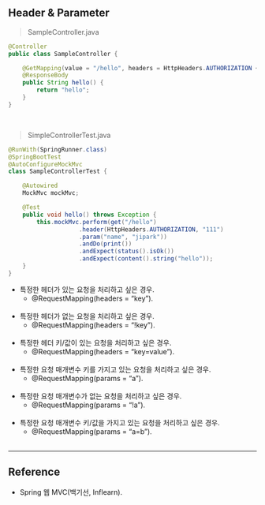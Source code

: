 Header & Parameter
------------------

> SampleController.java

```java
@Controller
public class SampleController {

    @GetMapping(value = "/hello", headers = HttpHeaders.AUTHORIZATION + "=" + "111", params = "name=jipark")
    @ResponseBody
    public String hello() {
        return "hello";
    }
}
```

<br>

> SimpleControllerTest.java

```java
@RunWith(SpringRunner.class)
@SpringBootTest
@AutoConfigureMockMvc
class SampleControllerTest {

    @Autowired
    MockMvc mockMvc;

    @Test
    public void hello() throws Exception {
        this.mockMvc.perform(get("/hello")
                    .header(HttpHeaders.AUTHORIZATION, "111")
                    .param("name", "jipark"))
                    .andDo(print())
                    .andExpect(status().isOk())
                    .andExpect(content().string("hello"));
    }
}
```

-	특정한 헤더가 있는 요청을 처리하고 싶은 경우.
	-	@RequestMapping(headers = “key”).<br><br>
-	특정한 헤더가 없는 요청을 처리하고 싶은 경우.
	-	@RequestMapping(headers = “!key”).<br><br>
-	특정한 헤더 키/값이 있는 요청을 처리하고 싶은 경우.
	-	@RequestMapping(headers = “key=value”).<br><br>  
-	특정한 요청 매개변수 키를 가지고 있는 요청을 처리하고 싶은 경우.
	-	@RequestMapping(params = “a”).<br><br>
-	특정한 요청 매개변수가 없는 요청을 처리하고 싶은 경우.
	-	@RequestMapping(params = “!a”).<br><br>
-	특정한 요청 매개변수 키/값을 가지고 있는 요청을 처리하고 싶은 경우.
	-	@RequestMapping(params = “a=b”).<br><br>

---

Reference
---------

-	Spring 웹 MVC(백기선, Inflearn).<br><br>
